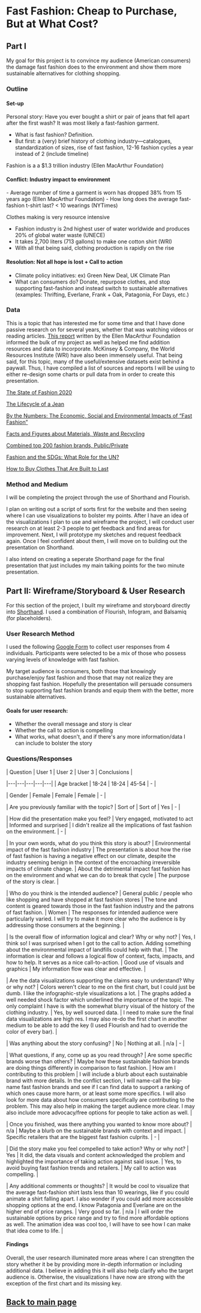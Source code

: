 # Fast Fashion: Cheap to Purchase, But at What Cost?

## Part I
My goal for this project is to convince my audience (American consumers) the damage fast fashion does to the environment and show them more sustainable alternatives for clothing shopping.

### Outline
#### Set-up
Personal story: Have you ever bought a shirt or pair of jeans that fell apart after the first wash? It was most likely a fast-fashion garment. 
- What is fast fashion? Definition.
- But first: a (very) brief history of clothing industry—catalogues, standardization of sizes, rise of fast fashion, 12-16 fashion cycles a year instead of 2 (include timeline)

Fashion is a a $1.3 trillion industry (Ellen MacArthur Foundation)
<blockquote class="imgur-embed-pub" lang="en" data-id="a/5St0tXC" data-context="false" ><a href="//imgur.com/a/5St0tXC"></a></blockquote><script async src="//s.imgur.com/min/embed.js" charset="utf-8"></script>


#### Conflict: Industry impact to environment
<blockquote class="imgur-embed-pub" lang="en" data-id="a/zWHWQ1m" data-context="false" ><a href="//imgur.com/a/zWHWQ1m"></a></blockquote><script async src="//s.imgur.com/min/embed.js" charset="utf-8"></script>
- Average number of time a garment is worn has dropped 38% from 15 years ago (Ellen MacArthur Foundation)
- How long does the average fast-fashion t-shirt last? < 10 wearings (NYTimes)


Clothes making is very resource intensive
- Fashion industry is 2nd highest user of water worldwide and produces 20% of global water waste (UNECE)
- It takes 2,700 liters (713 gallons) to make one cotton shirt (WRI)
- With all that being said, clothing production is rapidly on the rise

<blockquote class="imgur-embed-pub" lang="en" data-id="a/RvIO2gy" data-context="false" ><a href="//imgur.com/a/RvIO2gy"></a></blockquote><script async src="//s.imgur.com/min/embed.js" charset="utf-8"></script>

#### Resolution: Not all hope is lost + Call to action
- Climate policy initiatives: ex) Green New Deal, UK Climate Plan 
- What can consumers do? Donate, repurpose clothes, and stop supporting fast-fashion and instead switch to sustainable alternatives (examples: Thrifting, Everlane, Frank + Oak, Patagonia, For Days, etc.)
 

### Data
This is a topic that has interested me for some time and that I have done passive research on for several years, whether that was watching videos or reading articles. [This report](https://www.ellenmacarthurfoundation.org/assets/downloads/publications/A-New-Textiles-Economy_Full-Report_Updated_1-12-17.pdf) written by the Ellen MacArthur Foundation informed the bulk of my project as well as helped me find addition resources and data to incorporate. McKinsey & Company, the World Resources Institute (WRI) have also been immensely useful. That being said, for this topic, many of the useful/extensive datasets exist behind a paywall. Thus, I have compiled a list of sources and reports I will be using to either re-design some charts or pull data from in order to create this presentation. 


[The State of Fashion 2020](https://www.mckinsey.com/~/media/McKinsey/Industries/Retail/Our%20Insights/The%20state%20of%20fashion%202020%20Navigating%20uncertainty/The-State-of-Fashion-2020-final.ashx)

[The Lifecycle of a Jean](https://www.levistrauss.com/wp-content/uploads/2015/03/Full-LCA-Results-Deck-FINAL.pdf)

[By the Numbers: The Economic, Social and Environmental Impacts of “Fast Fashion”](https://www.wri.org/blog/2019/01/numbers-economic-social-and-environmental-impacts-fast-fashion)

[Facts and Figures about Materials, Waste and Recycling](https://www.epa.gov/facts-and-figures-about-materials-waste-and-recycling/textiles-material-specific-data#TextilesTableandGraph)

[Combined top 200 fashion brands, Public/Private](https://fashionunited.com/i/top200/)

[Fashion and the SDGs: What Role for the UN?](https://www.unece.org/fileadmin/DAM/RCM_Website/RFSD_2018_Side_event_sustainable_fashion.pdf)

[How to Buy Clothes That Are Built to Last](https://www.nytimes.com/interactive/2019/climate/sustainable-clothing.html)


### Method and Medium
I will be completing the project through the use of Shorthand and Flourish.

I plan on writing out a script of sorts first for the website and then seeing where I can use visualizations to bolster my points. After I have an idea of the visualizations I plan to use and wireframe the project, I will conduct user research on at least 2-3 people to get feedback and find areas for improvement. Next, I will prototype my sketches and request feedback again. Once I feel confident about them, I will move on to building out the presentation on Shorthand.

I also intend on creating a seperate Shorthand page for the final presentation that just includes my main talking points for the two minute presentation. 

## Part II: Wireframe/Storyboard & User Research 
For this section of the project, I built my wireframe and storyboard directly into [Shorthand](https://preview.shorthand.com/Mw6V94oX9wa2qxFI). I used a combination of Flourish, Infogram, and Balsamiq (for placeholders).

### User Research Method
I used the following [Google Form](https://docs.google.com/forms/d/e/1FAIpQLSerrMtXQyCIarJnWUZgv0L4exwRLqsSSR3rcLoKAEEnbPqL-Q/viewform?usp=sf_link) to collect user responses from 4 individuals. Participants were selected to be a mix of those who possess varying levels of knowledge with fast fashion. 

My target audience is consumers, both those that knowingly purchase/enjoy fast fashion and those that may not realize they are shopping fast fashion. Hopefully the presentation will persuade consumers to stop supporting fast fashion brands and equip them with the better, more sustainable alternatives.

#### Goals for user research:
- Whether the overall message and story is clear 
- Whether the call to action is compelling
- What works, what doesn't, and if there's any more information/data I can include to bolster the story

### Questions/Responses
| Question  | User 1  | User 2 | User 3  |  Conclusions |

|---|---|---|---|---|
| Age bracket  | 18-24  | 18-24  | 45-54  | -  |

| Gender | Female | Female | Female | - |

| Are you previously familiar with the topic?  | Sort of  | Sort of  | Yes  | - |

| How did the presentation make you feel?  | Very engaged, motivated to act  | Informed and surprised  | I didn't realize all the implications of fast fashion on the environment.  | - |

| In your own words, what do you think this story is about? | Environmental impact of the fast fashion industry  | The presentation is about how the rise of fast fashion is having a negative effect on our climate, despite the industry seeming benign in the context of the encroaching irreversible impacts of climate change.  | About the detrimental impact fast fashion has on the environment and what we can do to break that cycle  | The purpose of the story is clear.   |

| Who do you think is the intended audience?  | General public / people who like shopping and have shopped at fast fashion stores   | The tone and content is geared towards those in the fast fashion industry and the patrons of fast fashion.  | Women   | The responses for intended audience were particularly varied. I will try to make it more clear who the audience is by addressing those consumers at the beginning.  |

| Is the overall flow of information logical and clear? Why or why not?  | Yes, I think so! I was surprised when I got to the call to action. Adding something about the environmental impact of landfills could help with that.    | The information is clear and follows a logical flow of context, facts, impacts, and how to help. It serves as a nice call-to-action.   | Good use of visuals and graphics   |  My information flow was clear and effective. |

| Are the data visualizations supporting the claims easy to understand? Why or why not?  | Colors weren't clear to me on the first chart, but I could just be dumb. I like the infographic-style visualizations a lot.  | The graphs added a well needed shock factor which underlined the importance of the topic. The only complaint I have is with the somewhat blurry visual of the history of the clothing industry.   | Yes, by well sourced data.  | I need to make sure the final data visualizations are high res. I may also re-do the first chart in another medium to be able to add the key (I used Flourish and had to override the color of every bar).     |

| Was anything about the story confusing?   | No   | Nothing at all.   | n/a | - |

| What questions, if any, come up as you read through?   | Are some specific brands worse than others?  | Maybe how these sustainable fashion brands are doing things differently in comparison to fast fashion.  | How am I contributing to this problem  |  I will include a blurb about each sustainable brand with more details. In the conflict section, I will name-call the big-name fast fashion brands and see if I can find data to support a ranking of which ones cause more harm, or at least some more specifics. I will also look for more data about how consumers specifically are contributing to the problem. This may also help in making the target audience more clear. I may also include more advocacy/free options for people to take action as well.  |

| Once you finished, was there anything you wanted to know more about?  | n/a   | Maybe a blurb on the sustainable brands with context and impact.  | Specific retailers that are the biggest fast fashion culprits.    | - |

| Did the story make you feel compelled to take action? Why or why not? | Yes  | It did, the data visuals and content acknowledged the problem and highlighted the importance of taking action against said issue.  | Yes, to avoid buying fast fashion trends and retailers. |  My call to action was compelling.   |

| Any additional comments or thoughts?   | It would be cool to visualize that the average fast-fashion shirt lasts less than 10 wearings, like if you could animate a shirt falling apart. I also wonder if you could add more accessible shopping options at the end. I know Patagonia and Everlane are on the higher end of price ranges.   | Very good so far.  | n/a  |  I will order the sustainable options by price range and try to find more affordable options as well. The animation idea was cool too, I will have to see how I can make that idea come to life.    |

#### Findings
Overall, the user research illuminated more areas where I can strengtten the story whether it be by providing more in-depth information or including additional data. I believe in adding this it will also help clarify who the target audience is. Otherwise, the visualizations I have now are strong with the exception of the first chart and its missing key.

## [Back to main page](https://anagm17.github.io/ana-garcia-portfolio/)

